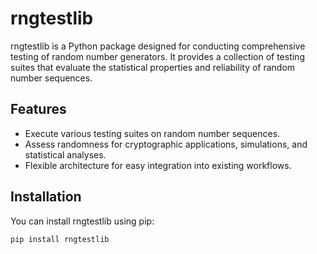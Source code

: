 # rngtestlib

rngtestlib is a Python package designed for conducting comprehensive testing of random number generators. It provides a collection of testing suites that evaluate the statistical properties and reliability of random number sequences.

## Features

- Execute various testing suites on random number sequences.
- Assess randomness for cryptographic applications, simulations, and statistical analyses.
- Flexible architecture for easy integration into existing workflows.

## Installation

You can install rngtestlib using pip:

```bash
pip install rngtestlib
